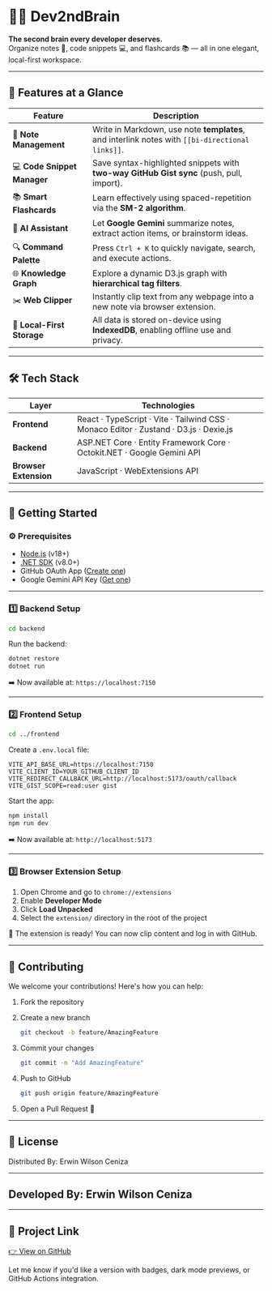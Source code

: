 # 🧠✨ Dev2ndBrain

**The second brain every developer deserves.**  
Organize notes 📝, code snippets 💻, and flashcards 📚 — all in one elegant, local-first workspace.

---

## 🌟 Features at a Glance

| Feature | Description |
|--------|-------------|
| 📝 **Note Management** | Write in Markdown, use note **templates**, and interlink notes with `[[bi-directional links]]`. |
| 💻 **Code Snippet Manager** | Save syntax-highlighted snippets with **two-way GitHub Gist sync** (push, pull, import). |
| 📚 **Smart Flashcards** | Learn effectively using spaced-repetition via the **SM-2 algorithm**. |
| 🤖 **AI Assistant** | Let **Google Gemini** summarize notes, extract action items, or brainstorm ideas. |
| 🔍 **Command Palette** | Press `Ctrl + K` to quickly navigate, search, and execute actions. |
| 🌐 **Knowledge Graph** | Explore a dynamic D3.js graph with **hierarchical tag filters**. |
| ✂️ **Web Clipper** | Instantly clip text from any webpage into a new note via browser extension. |
| 💾 **Local-First Storage** | All data is stored on-device using **IndexedDB**, enabling offline use and privacy. |

---

## 🛠️ Tech Stack

| Layer | Technologies |
|-------|--------------|
| **Frontend** | React · TypeScript · Vite · Tailwind CSS · Monaco Editor · Zustand · D3.js · Dexie.js |
| **Backend** | ASP.NET Core · Entity Framework Core · Octokit.NET · Google Gemini API |
| **Browser Extension** | JavaScript · WebExtensions API |

---

## 🚀 Getting Started

### ⚙️ Prerequisites

- [Node.js](https://nodejs.org/) (v18+)
- [.NET SDK](https://dotnet.microsoft.com/en-us/download) (v8.0+)
- GitHub OAuth App ([Create one](https://github.com/settings/developers))
- Google Gemini API Key ([Get one](https://aistudio.google.com/app/apikey))

---

### 1️⃣ Backend Setup

```bash
cd backend
````
Run the backend:

```bash
dotnet restore
dotnet run
```

➡️ Now available at: `https://localhost:7150`

---

### 2️⃣ Frontend Setup

```bash
cd ../frontend
```

Create a `.env.local` file:

```env
VITE_API_BASE_URL=https://localhost:7150
VITE_CLIENT_ID=YOUR_GITHUB_CLIENT_ID
VITE_REDIRECT_CALLBACK_URL=http://localhost:5173/oauth/callback
VITE_GIST_SCOPE=read:user gist
```

Start the app:

```bash
npm install
npm run dev
```

➡️ Now available at: `http://localhost:5173`

---

### 3️⃣ Browser Extension Setup

1. Open Chrome and go to `chrome://extensions`
2. Enable **Developer Mode**
3. Click **Load Unpacked**
4. Select the `extension/` directory in the root of the project

🎉 The extension is ready! You can now clip content and log in with GitHub.

---

## 🤝 Contributing

We welcome your contributions! Here's how you can help:

1. Fork the repository
2. Create a new branch

   ```bash
   git checkout -b feature/AmazingFeature
   ```
3. Commit your changes

   ```bash
   git commit -m "Add AmazingFeature"
   ```
4. Push to GitHub

   ```bash
   git push origin feature/AmazingFeature
   ```
5. Open a Pull Request 🎉

---

## 📜 License

Distributed By: Erwin Wilson Ceniza

---

## Developed By: Erwin Wilson Ceniza

---

## 🔗 Project Link

[👉 View on GitHub](https://github.com/your-username/Dev2ndBrain)

Let me know if you'd like a version with badges, dark mode previews, or GitHub Actions integration.
```
